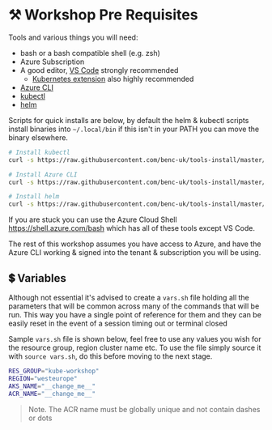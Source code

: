 # ⚒️ Workshop Pre Requisites

Tools and various things you will need:

- bash or a bash compatible shell (e.g. zsh)
- Azure Subscription
- A good editor, [VS Code](https://code.visualstudio.com/) strongly recommended
  - [Kubernetes extension](https://marketplace.visualstudio.com/items?itemName=ms-kubernetes-tools.vscode-kubernetes-tools) also highly recommended
- [Azure CLI](https://aka.ms/azure-cli)
- [kubectl](https://kubernetes.io/docs/tasks/tools/install-kubectl-linux/)
- [helm](https://helm.sh/docs/intro/install/)

Scripts for quick installs are below, by default the helm & kubectl scripts install binaries into `~/.local/bin` if this isn't in your PATH you can move the binary elsewhere.

```bash
# Install kubectl
curl -s https://raw.githubusercontent.com/benc-uk/tools-install/master/kubectl.sh | bash

# Install Azure CLI
curl -s https://raw.githubusercontent.com/benc-uk/tools-install/master/azure-cli.sh | bash

# Install helm
curl -s https://raw.githubusercontent.com/benc-uk/tools-install/master/helm.sh | bash
```

If you are stuck you can use the Azure Cloud Shell https://shell.azure.com/bash which has all of these tools except VS Code.

The rest of this workshop assumes you have access to Azure, and have the Azure CLI working & signed into the tenant & subscription you will be using.

## 💲 Variables

Although not essential it's advised to create a `vars.sh` file holding all the parameters that will be common across many of the commands that will be run. This way you have a single point of reference for them and they can be easily reset in the event of a session timing out or terminal closed

Sample `vars.sh` file is shown below, feel free to use any values you wish for the resource group, region cluster name etc. To use the file simply source it with `source vars.sh`, do this before moving to the next stage. 

```bash
RES_GROUP="kube-workshop"
REGION="westeurope"
AKS_NAME="__change_me__"
ACR_NAME="__change_me__"
```

> Note. The ACR name must be globally unique and not contain dashes or dots